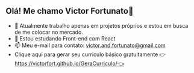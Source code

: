 ## Olá! Me chamo Victor Fortunato👋

<!--
**victorfort/victorfort** is a ✨ _special_ ✨ repository because its `README.md` (this file) appears on your GitHub profile.

Here are some ideas to get you started:

- 🔭 I’m currently working on ...
- 🌱 I’m currently learning ...
- 👯 I’m looking to collaborate on ...
- 🤔 I’m looking for help with ...
- 💬 Ask me about ...
- 📫 How to reach me: ...
- 😄 Pronouns: ...
- ⚡ Fun fact: ...
-->
- 🔭 Atualmente trabalho apenas em projetos próprios e estou em busca de me colocar no mercado.
- 🌱 Estou estudando Front-end com React
- 📫 Meu e-mail para contato: victor.and.fortunato@gmail.com
- Clique aqui para gerar seu curriculo básico gratuitamente 👉https://victorfort.github.io/GeraCurriculo/👈
